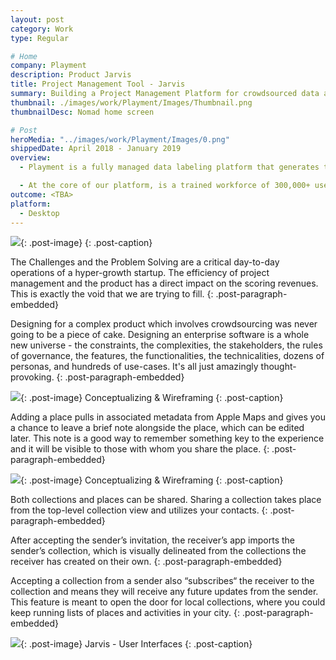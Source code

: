 ```yaml
---
layout: post
category: Work
type: Regular

# Home
company: Playment
description: Product Jarvis
title: Project Management Tool - Jarvis
summary: Building a Project Management Platform for crowdsourced data annotation.
thumbnail: ./images/work/Playment/Images/Thumbnail.png
thumbnailDesc: Nomad home screen

# Post
heroMedia: "../images/work/Playment/Images/0.png"
shippedDate: April 2018 - January 2019
overview:
  - Playment is a fully managed data labeling platform that generates training data for computer vision models at scale using crowdsourcing. The motto is to empower companies in the Autonomous Vehicle, Drones, Mapping, and similar spaces with high precision annotation services. We are a young company backed by Y-Combinator and SAIF Partners; we have helped the likes of Nio, Didi Chuxing, University of Washington, Nuro, Drive.ai, and many more to fuel their vision of Autonomous Vehicles.

  - At the core of our platform, is a trained workforce of 300,000+ users (Players/Annotators) managed by their human intelligence experts who build annotation tasks on the training data and deliver results with assured quality.
outcome: <TBA>
platform:
  - Desktop
---
```


<img src="../images/work/Playment/Images/1.png">{: .post-image}
{: .post-caption}

The Challenges and the Problem Solving are a critical day-to-day operations of a hyper-growth startup. The efficiency of project management and the product has a direct impact on the scoring revenues. This is exactly the void that we are trying to fill.
{: .post-paragraph-embedded}

Designing for a complex product which involves crowdsourcing was never going to be a piece of cake. Designing an enterprise software is a whole new universe - the constraints, the complexities, the stakeholders, the rules of governance, the features, the functionalities, the technicalities, dozens of personas, and hundreds of use-cases. It's all just amazingly thought-provoking.
{: .post-paragraph-embedded}

<img src="../images/work/Playment/Images/2.png">{: .post-image}
Conceptualizing & Wireframing
{: .post-caption}

Adding a place pulls in associated metadata from Apple Maps and gives you a chance to leave a brief note alongside the place, which can be edited later. This note is a good way to remember something key to the experience and it will be visible to those with whom you share the place.
{: .post-paragraph-embedded}

<img src="../images/work/Playment/Images/3.png">{: .post-image}
Conceptualizing & Wireframing
{: .post-caption}

Both collections and places can be shared. Sharing a collection takes place from the top-level collection view and utilizes your contacts.
{: .post-paragraph-embedded}

After accepting the sender’s invitation, the receiver’s app imports the sender’s collection, which is visually delineated from the collections the receiver has created on their own.
{: .post-paragraph-embedded}

Accepting a collection from a sender also “subscribes“ the receiver to the collection and means they will receive any future updates from the sender. This feature is meant to open the door for local collections, where you could keep running lists of places and activities in your city.
{: .post-paragraph-embedded}

<img src="../images/work/Playment/Images/4.png">{: .post-image}
Jarvis - User Interfaces
{: .post-caption}
